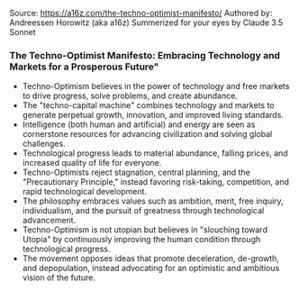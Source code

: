 Source: https://a16z.com/the-techno-optimist-manifesto/
Authored by: Andreessen Horowitz (aka a16z)
Summerized for your eyes by Claude 3.5 Sonnet
### The Techno-Optimist Manifesto: Embracing Technology and Markets for a Prosperous Future"
- Techno-Optimism believes in the power of technology and free markets to drive progress, solve problems, and create abundance.
- The "techno-capital machine" combines technology and markets to generate perpetual growth, innovation, and improved living standards.
- Intelligence (both human and artificial) and energy are seen as cornerstone resources for advancing civilization and solving global challenges.
- Technological progress leads to material abundance, falling prices, and increased quality of life for everyone.
- Techno-Optimists reject stagnation, central planning, and the "Precautionary Principle," instead favoring risk-taking, competition, and rapid technological development.
- The philosophy embraces values such as ambition, merit, free inquiry, individualism, and the pursuit of greatness through technological advancement.
- Techno-Optimism is not utopian but believes in "slouching toward Utopia" by continuously improving the human condition through technological progress.
- The movement opposes ideas that promote deceleration, de-growth, and depopulation, instead advocating for an optimistic and ambitious vision of the future.
